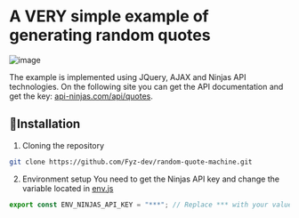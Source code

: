 # A VERY simple example of generating random quotes
![image](https://github.com/Fyz-dev/random-quote-machine/assets/63561158/36c43b90-069a-45e4-8afc-1aa66c474c99)

The example is implemented using JQuery, AJAX and Ninjas API technologies.
On the following site you can get the API documentation and get the key: [api-ninjas.com/api/quotes](https://api-ninjas.com/api/quotes).

## 🔧Installation

1. Cloning the repository
```bash
git clone https://github.com/Fyz-dev/random-quote-machine.git
```

2. Environment setup
You need to get the Ninjas API key and change the variable located in [env.js](env.js)
```JavaScript
export const ENV_NINJAS_API_KEY = "***"; // Replace *** with your value
```
